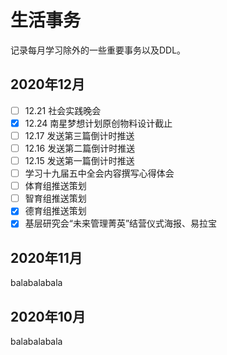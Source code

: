 # 生活事务

记录每月学习除外的一些重要事务以及DDL。

## 2020年12月
* [ ] 12.21 社会实践晚会
* [x] 12.24 南星梦想计划原创物料设计截止
* [ ] 12.17 发送第三篇倒计时推送
* [ ] 12.16 发送第二篇倒计时推送
* [ ] 12.15 发送第一篇倒计时推送
* [ ] 学习十九届五中全会内容撰写心得体会
* [ ] 体育组推送策划
* [ ] 智育组推送策划
* [x] 德育组推送策划
* [x] 基层研究会“未来管理菁英”结营仪式海报、易拉宝

## 2020年11月

balabalabala

## 2020年10月

balabalabala